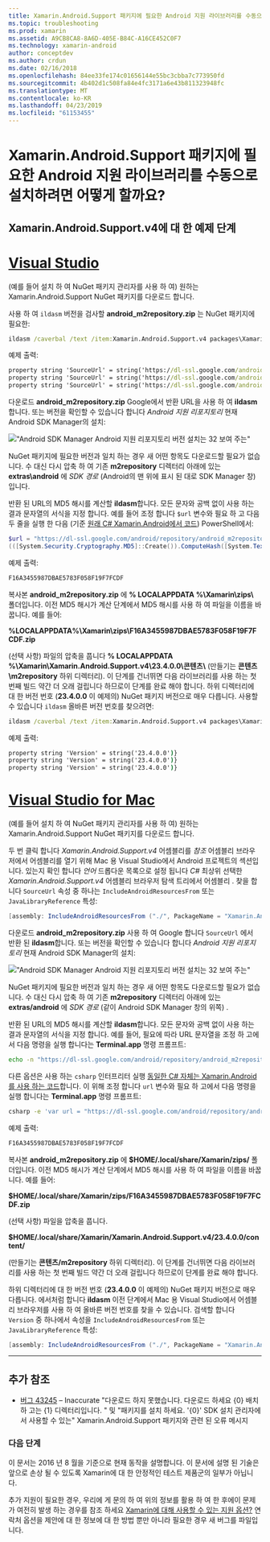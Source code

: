 ```yaml
---
title: Xamarin.Android.Support 패키지에 필요한 Android 지원 라이브러리를 수동으로 설치하려면 어떻게 할까요?
ms.topic: troubleshooting
ms.prod: xamarin
ms.assetid: A9CB8CA8-8A6D-405E-B84C-A16CE452C0F7
ms.technology: xamarin-android
author: conceptdev
ms.author: crdun
ms.date: 02/16/2018
ms.openlocfilehash: 84ee33fe174c01656144e55bc3cbba7c773950fd
ms.sourcegitcommit: 4b402d1c508fa84e4fc3171a6e43b811323948fc
ms.translationtype: MT
ms.contentlocale: ko-KR
ms.lasthandoff: 04/23/2019
ms.locfileid: "61153455"
---
```

# <a name="how-can-i-manually-install-the-android-support-libraries-required-by-the-xamarinandroidsupport-packages"></a>Xamarin.Android.Support 패키지에 필요한 Android 지원 라이브러리를 수동으로 설치하려면 어떻게 할까요?

## <a name="example-steps-for-xamarinandroidsupportv4"></a>Xamarin.Android.Support.v4에 대 한 예제 단계 

# <a name="visual-studiotabwindows"></a>[Visual Studio](#tab/windows)

(예를 들어 설치 하 여 NuGet 패키지 관리자를 사용 하 여) 원하는 Xamarin.Android.Support NuGet 패키지를 다운로드 합니다.

사용 하 여 `ildasm` 버전을 검사할 **android_m2repository.zip** 는 NuGet 패키지에 필요한:

```cmd
ildasm /caverbal /text /item:Xamarin.Android.Support.v4 packages\Xamarin.Android.Support.v4.23.4.0.1\lib\MonoAndroid403\Xamarin.Android.Support.v4.dll | findstr SourceUrl
```
예제 출력:

```cmd
property string 'SourceUrl' = string('https://dl-ssl.google.com/android/repository/android_m2repository_r32.zip')
property string 'SourceUrl' = string('https://dl-ssl.google.com/android/repository/android_m2repository_r32.zip')
property string 'SourceUrl' = string('https://dl-ssl.google.com/android/repository/android_m2repository_r32.zip')
```

다운로드 **android\_m2repository.zip** Google에서 반환 URL을 사용 하 여 **ildasm**합니다. 또는 버전을 확인할 수 있습니다 합니다 _Android 지원 리포지토리_ 현재 Android SDK Manager의 설치:

!["Android SDK Manager Android 지원 리포지토리 버전 설치는 32 보여 주는"](install-android-support-library-images/sdk-extras.png)

NuGet 패키지에 필요한 버전과 일치 하는 경우 새 어떤 항목도 다운로드할 필요가 없습니다. 수 대신 다시 압축 하 여 기존 **m2repository** 디렉터리 아래에 있는 **extras\\android** 에 _SDK 경로_ (Android의 맨 위에 표시 된 대로 SDK Manager 창)입니다.

반환 된 URL의 MD5 해시를 계산할 **ildasm**합니다. 모든 문자와 공백 없이 사용 하는 결과 문자열의 서식을 지정 합니다. 예를 들어 조정 합니다 `$url` 변수와 필요 하 고 다음 두 줄을 실행 한 다음 (기준 [원래 C# Xamarin.Android에서 코드](https://github.com/xamarin/xamarin-android/blob/8e8a4dd90f26eb39172876cc52181b6639e20524/src/Xamarin.Android.Build.Tasks/Tasks/GetAdditionalResourcesFromAssemblies.cs#L208)) PowerShell에서:

```powershell
$url = "https://dl-ssl.google.com/android/repository/android_m2repository_r32.zip"
(([System.Security.Cryptography.MD5]::Create()).ComputeHash([System.Text.Encoding]::UTF8.GetBytes($url)) | %{ $_.ToString("X02") }) -join ""
```
예제 출력:

```powershell
F16A3455987DBAE5783F058F19F7FCDF
```

복사본 **android\_m2repository.zip** 에 **% LOCALAPPDATA %\\Xamarin\\zips\\**  폴더입니다. 이전 MD5 해시가 계산 단계에서 MD5 해시를 사용 하 여 파일을 이름을 바꿉니다. 예를 들어:

**%LOCALAPPDATA%\\Xamarin\\zips\\F16A3455987DBAE5783F058F19F7FCDF.zip**

(선택 사항) 파일의 압축을 풉니다 **% LOCALAPPDATA %\\Xamarin\\Xamarin.Android.Support.v4\\23.4.0.0\\콘텐츠\\**  (만들기는 **콘텐츠\\m2repository** 하위 디렉터리). 이 단계를 건너뛰면 다음 라이브러리를 사용 하는 첫 번째 빌드 약간 더 오래 걸립니다 하므로이 단계를 완료 해야 합니다.
하위 디렉터리에 대 한 버전 번호 (**23.4.0.0** 이 예제의) NuGet 패키지 버전으로 매우 다릅니다. 사용할 수 있습니다 `ildasm` 올바른 버전 번호를 찾으려면:

```cmd
ildasm /caverbal /text /item:Xamarin.Android.Support.v4 packages\Xamarin.Android.Support.v4.23.4.0.1\lib\MonoAndroid403\Xamarin.Android.Support.v4.dll | findstr /C:"string 'Version'"
```
예제 출력:

```cmd
property string 'Version' = string('23.4.0.0')}
property string 'Version' = string('23.4.0.0')}
property string 'Version' = string('23.4.0.0')}
```

# <a name="visual-studio-for-mactabmacos"></a>[Visual Studio for Mac](#tab/macos)

(예를 들어 설치 하 여 NuGet 패키지 관리자를 사용 하 여) 원하는 Xamarin.Android.Support NuGet 패키지를 다운로드 합니다.

두 번 클릭 합니다 _Xamarin.Android.Support.v4_ 어셈블리를 _참조_ 어셈블리 브라우저에서 어셈블리를 열기 위해 Mac 용 Visual Studio에서 Android 프로젝트의 섹션입니다. 있는지 확인 합니다 _언어_ 드롭다운 목록으로 설정 됩니다 _C#_ 최상위 선택한 _Xamarin.Android.Support.v4_ 어셈블리 브라우저 탐색 트리에서 어셈블리 . 찾을 합니다 `SourceUrl` 속성 중 하나는 `IncludeAndroidResourcesFrom` 또는 `JavaLibraryReference` 특성:

```csharp
[assembly: IncludeAndroidResourcesFrom ("./", PackageName = "Xamarin.Android.Support.v4", SourceUrl = "https://dl-ssl.google.com/android/repository/android_m2repository_r32.zip", EmbeddedArchive = "m2repository/com/android/support/support-v4/23.4.0/support-v4-23.4.0.aar", Version = "23.4.0.0")]
```

다운로드 **android\_m2repository.zip** 사용 하 여 Google 합니다 `SourceUrl` 에서 반환 된 **ildasm**합니다. 또는 버전을 확인할 수 있습니다 합니다 _Android 지원 리포지토리_ 현재 Android SDK Manager의 설치:

!["Android SDK Manager Android 지원 리포지토리 버전 설치는 32 보여 주는"](install-android-support-library-images/sdk-extras.png)

NuGet 패키지에 필요한 버전과 일치 하는 경우 새 어떤 항목도 다운로드할 필요가 없습니다. 수 대신 다시 압축 하 여 기존 **m2repository** 디렉터리 아래에 있는 **extras/android** 에 _SDK 경로_ (같이 Android SDK Manager 창의 위쪽) .

반환 된 URL의 MD5 해시를 계산할 **ildasm**합니다. 모든 문자와 공백 없이 사용 하는 결과 문자열의 서식을 지정 합니다. 예를 들어, 필요에 따라 URL 문자열을 조정 하 고에서 다음 명령을 실행 합니다는 **Terminal.app** 명령 프롬프트:

```bash
echo -n "https://dl-ssl.google.com/android/repository/android_m2repository_r32.zip" | md5 | tr '[:lower:]' '[:upper:]'
```

다른 옵션은 사용 하는 `csharp` 인터프리터 실행 [동일한 C# 자체는 Xamarin.Android를 사용 하는 코드](https://github.com/xamarin/xamarin-android/blob/8e8a4dd90f26eb39172876cc52181b6639e20524/src/Xamarin.Android.Build.Tasks/Tasks/GetAdditionalResourcesFromAssemblies.cs#L208)합니다.
이 위해 조정 합니다 `url` 변수와 필요 하 고에서 다음 명령을 실행 합니다는 **Terminal.app** 명령 프롬프트:

```bash
csharp -e 'var url = "https://dl-ssl.google.com/android/repository/android_m2repository_r32.zip"; string.Concat((System.Security.Cryptography.MD5.Create().ComputeHash(System.Text.Encoding.UTF8.GetBytes(url))).Select(b => b.ToString("X02")))'
```
예제 출력:

```bash
F16A3455987DBAE5783F058F19F7FCDF
```

복사본 **android\_m2repository.zip** 에 **$HOME/.local/share/Xamarin/zips/** 폴더입니다. 이전 MD5 해시가 계산 단계에서 MD5 해시를 사용 하 여 파일을 이름을 바꿉니다. 예를 들어:

**$HOME/.local/share/Xamarin/zips/F16A3455987DBAE5783F058F19F7FCDF.zip**

(선택 사항) 파일을 압축을 풉니다. 

**$HOME/.local/share/Xamarin/Xamarin.Android.Support.v4/23.4.0.0/content/**

(만들기는 **콘텐츠/m2repository** 하위 디렉터리). 이 단계를 건너뛰면 다음 라이브러리를 사용 하는 첫 번째 빌드 약간 더 오래 걸립니다 하므로이 단계를 완료 해야 합니다.

하위 디렉터리에 대 한 버전 번호 (**23.4.0.0** 이 예제의) NuGet 패키지 버전으로 매우 다릅니다. 에서처럼 합니다 **ildasm** 이전 단계에서 Mac 용 Visual Studio에서 어셈블리 브라우저를 사용 하 여 올바른 버전 번호를 찾을 수 있습니다. 검색할 합니다 `Version` 중 하나에서 속성을 `IncludeAndroidResourcesFrom` 또는 `JavaLibraryReference` 특성:

```csharp
[assembly: IncludeAndroidResourcesFrom ("./", PackageName = "Xamarin.Android.Support.v4", SourceUrl = "https://dl-ssl.google.com/android/repository/android_m2repository_r32.zip", EmbeddedArchive = "m2repository/com/android/support/support-v4/23.4.0/support-v4-23.4.0.aar", Version = "23.4.0.0")]
```

-----


## <a name="additional-references"></a>추가 참조

- [버그 43245](https://bugzilla.xamarin.com/show_bug.cgi?id=43245) – Inaccurate "다운로드 하지 못했습니다. 다운로드 하세요 {0} 배치 하 고는 {1} 디렉터리입니다. " 및 "패키지를 설치 하세요. '{0}' SDK 설치 관리자에서 사용할 수 있는" Xamarin.Android.Support 패키지와 관련 된 오류 메시지

### <a name="next-steps"></a>다음 단계

이 문서는 2016 년 8 월을 기준으로 현재 동작을 설명합니다. 이 문서에 설명 된 기술은 앞으로 손상 될 수 있도록 Xamarin에 대 한 안정적인 테스트 제품군의 일부가 아닙니다.

추가 지원이 필요한 경우, 우리에 게 문의 하 여 위의 정보를 활용 하 여 한 후에이 문제가 여전히 발생 하는 경우를 참조 하세요 [Xamarin에 대해 사용할 수 있는 지원 옵션?](~/cross-platform/troubleshooting/support-options.md) 연락처 옵션을 제안에 대 한 정보에 대 한 방법 뿐만 아니라 필요한 경우 새 버그를 파일입니다.

